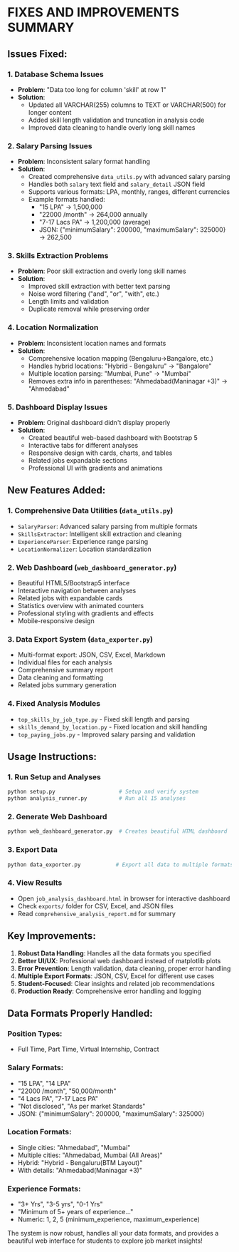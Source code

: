 # FIXES AND IMPROVEMENTS SUMMARY

## Issues Fixed:

### 1. Database Schema Issues
- **Problem**: "Data too long for column 'skill' at row 1"
- **Solution**: 
  - Updated all VARCHAR(255) columns to TEXT or VARCHAR(500) for longer content
  - Added skill length validation and truncation in analysis code
  - Improved data cleaning to handle overly long skill names

### 2. Salary Parsing Issues  
- **Problem**: Inconsistent salary format handling
- **Solution**:
  - Created comprehensive `data_utils.py` with advanced salary parsing
  - Handles both `salary` text field and `salary_detail` JSON field
  - Supports various formats: LPA, monthly, ranges, different currencies
  - Example formats handled:
    * "15 LPA" → 1,500,000
    * "22000 /month" → 264,000 annually  
    * "7-17 Lacs PA" → 1,200,000 (average)
    * JSON: {"minimumSalary": 200000, "maximumSalary": 325000} → 262,500

### 3. Skills Extraction Problems
- **Problem**: Poor skill extraction and overly long skill names
- **Solution**:
  - Improved skill extraction with better text parsing
  - Noise word filtering ("and", "or", "with", etc.)
  - Length limits and validation
  - Duplicate removal while preserving order

### 4. Location Normalization
- **Problem**: Inconsistent location names and formats
- **Solution**:
  - Comprehensive location mapping (Bengaluru→Bangalore, etc.)
  - Handles hybrid locations: "Hybrid - Bengaluru" → "Bangalore"
  - Multiple location parsing: "Mumbai, Pune" → "Mumbai"
  - Removes extra info in parentheses: "Ahmedabad(Maninagar +3)" → "Ahmedabad"

### 5. Dashboard Display Issues
- **Problem**: Original dashboard didn't display properly
- **Solution**:
  - Created beautiful web-based dashboard with Bootstrap 5
  - Interactive tabs for different analyses
  - Responsive design with cards, charts, and tables
  - Related jobs expandable sections
  - Professional UI with gradients and animations

## New Features Added:

### 1. Comprehensive Data Utilities (`data_utils.py`)
- `SalaryParser`: Advanced salary parsing from multiple formats
- `SkillsExtractor`: Intelligent skill extraction and cleaning
- `ExperienceParser`: Experience range parsing
- `LocationNormalizer`: Location standardization

### 2. Web Dashboard (`web_dashboard_generator.py`)
- Beautiful HTML5/Bootstrap5 interface
- Interactive navigation between analyses
- Related jobs with expandable cards
- Statistics overview with animated counters
- Professional styling with gradients and effects
- Mobile-responsive design

### 3. Data Export System (`data_exporter.py`)
- Multi-format export: JSON, CSV, Excel, Markdown
- Individual files for each analysis
- Comprehensive summary report
- Data cleaning and formatting
- Related jobs summary generation

### 4. Fixed Analysis Modules
- `top_skills_by_job_type.py` - Fixed skill length and parsing
- `skills_demand_by_location.py` - Fixed location and skill handling  
- `top_paying_jobs.py` - Improved salary parsing and validation

## Usage Instructions:

### 1. Run Setup and Analyses
```bash
python setup.py                    # Setup and verify system
python analysis_runner.py          # Run all 15 analyses
```

### 2. Generate Web Dashboard
```bash
python web_dashboard_generator.py  # Creates beautiful HTML dashboard
```

### 3. Export Data
```bash
python data_exporter.py           # Export all data to multiple formats
```

### 4. View Results
- Open `job_analysis_dashboard.html` in browser for interactive dashboard
- Check `exports/` folder for CSV, Excel, and JSON files
- Read `comprehensive_analysis_report.md` for summary

## Key Improvements:

1. **Robust Data Handling**: Handles all the data formats you specified
2. **Better UI/UX**: Professional web dashboard instead of matplotlib plots
3. **Error Prevention**: Length validation, data cleaning, proper error handling
4. **Multiple Export Formats**: JSON, CSV, Excel for different use cases
5. **Student-Focused**: Clear insights and related job recommendations
6. **Production Ready**: Comprehensive error handling and logging

## Data Formats Properly Handled:

### Position Types:
- Full Time, Part Time, Virtual Internship, Contract

### Salary Formats:
- "15 LPA", "14 LPA"  
- "22000 /month", "50,000/month"
- "4 Lacs PA", "7-17 Lacs PA"
- "Not disclosed", "As per market Standards"
- JSON: {"minimumSalary": 200000, "maximumSalary": 325000}

### Location Formats:
- Single cities: "Ahmedabad", "Mumbai"
- Multiple cities: "Ahmedabad, Mumbai (All Areas)"
- Hybrid: "Hybrid - Bengaluru(BTM Layout)"
- With details: "Ahmedabad(Maninagar +3)"

### Experience Formats:
- "3+ Yrs", "3-5 yrs", "0-1 Yrs"
- "Minimum of 5+ years of experience..."
- Numeric: 1, 2, 5 (minimum_experience, maximum_experience)

The system is now robust, handles all your data formats, and provides a beautiful web interface for students to explore job market insights!
